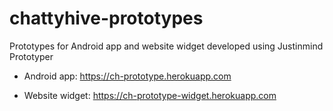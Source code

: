chattyhive-prototypes
=====================

Prototypes for Android app and website widget developed using Justinmind Prototyper

- Android app: https://ch-prototype.herokuapp.com  

- Website widget: https://ch-prototype-widget.herokuapp.com
